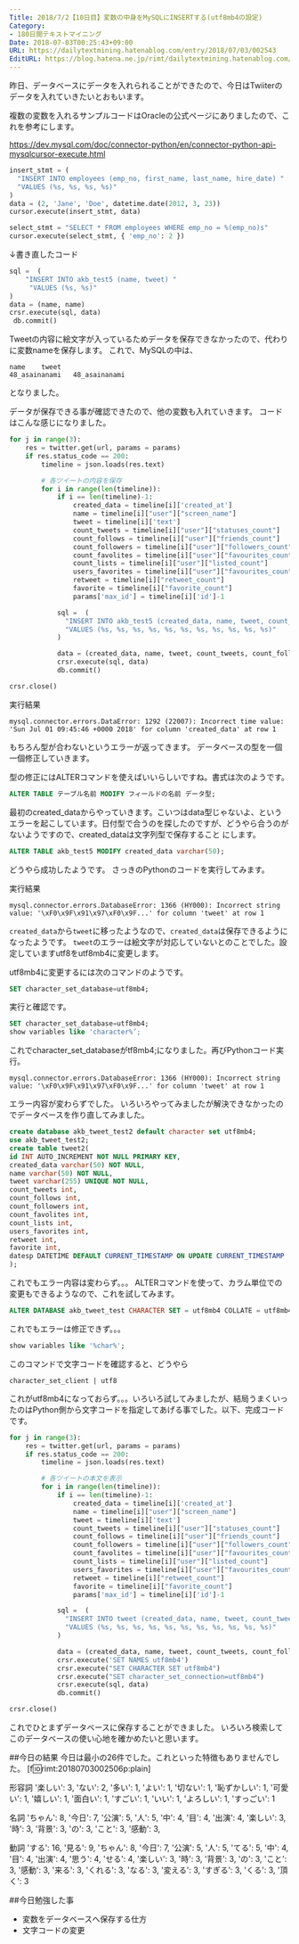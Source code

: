 ```yaml
---
Title: 2018/7/2【10日目】変数の中身をMySQLにINSERTする(utf8mb4の設定)
Category:
- 180日間テキストマイニング
Date: 2018-07-03T00:25:43+09:00
URL: https://dailytextmining.hatenablog.com/entry/2018/07/03/002543
EditURL: https://blog.hatena.ne.jp/rimt/dailytextmining.hatenablog.com/atom/entry/10257846132597517026
---
```


昨日、データベースにデータを入れられることができたので、今日はTwiiterのデータを入れていきたいとおもいます。

複数の変数を入れるサンプルコードはOracleの公式ページにありましたので、これを参考にします。

https://dev.mysql.com/doc/connector-python/en/connector-python-api-mysqlcursor-execute.html

```python
insert_stmt = (
  "INSERT INTO employees (emp_no, first_name, last_name, hire_date) "
  "VALUES (%s, %s, %s, %s)"
)
data = (2, 'Jane', 'Doe', datetime.date(2012, 3, 23))
cursor.execute(insert_stmt, data)

select_stmt = "SELECT * FROM employees WHERE emp_no = %(emp_no)s"
cursor.execute(select_stmt, { 'emp_no': 2 })
```

↓書き直したコード

```python
sql =  (
	"INSERT INTO akb_test5 (name, tweet) "
	 "VALUES (%s, %s)"
)
data = (name, name)
crsr.execute(sql, data)
 db.commit()
```

Tweetの内容に絵文字が入っているためデータを保存できなかったので、代わりに変数nameを保存します。
これで、MySQLの中は、
```
name	tweet
48_asainanami	48_asainanami
```
となりました。

データが保存できる事が確認できたので、他の変数も入れていきます。
コードはこんな感じになりました。

```python
for j in range(3):
    res = twitter.get(url, params = params)
    if res.status_code == 200:
        timeline = json.loads(res.text)

        # 各ツイートの内容を保存
        for i in range(len(timeline)):
            if i == len(timeline)-1:
                created_data = timeline[i]['created_at']
                name = timeline[i]["user"]["screen_name"]
                tweet = timeline[i]['text']
                count_tweets = timeline[i]["user"]["statuses_count"]
                count_follows = timeline[i]["user"]["friends_count"]
                count_followers = timeline[i]["user"]["followers_count"]
                count_favolites = timeline[i]["user"]["favourites_count"]
                count_lists = timeline[i]["user"]["listed_count"]
                users_favorites = timeline[i]["user"]["favourites_count"]
                retweet = timeline[i]["retweet_count"]
                favorite = timeline[i]["favorite_count"]
                params['max_id'] = timeline[i]['id']-1

            sql =  (
              "INSERT INTO akb_test5 (created_data, name, tweet, count_tweets, count_follows, count_followers, count_favolites, count_lists, users_favorites, retweet, favorite)"
              "VALUES (%s, %s, %s, %s, %s, %s, %s, %s, %s, %s, %s)"
            )

            data = (created_data, name, tweet, count_tweets, count_follows, count_followers, count_favolites, count_lists, users_favorites, retweet, favorite)
            crsr.execute(sql, data)
            db.commit()

crsr.close()

```

実行結果
```
mysql.connector.errors.DataError: 1292 (22007): Incorrect time value: 'Sun Jul 01 09:45:46 +0000 2018' for column 'created_data' at row 1
```
もちろん型が合わないというエラーが返ってきます。
データベースの型を一個一個修正していきます。

型の修正にはALTERコマンドを使えばいいらしいですね。書式は次のようです。
```sql
ALTER TABLE テーブル名前 MODIFY フィールドの名前 データ型;
```

最初のcreated_dataからやっていきます。こいつはdata型じゃないよ、というエラーを起こしています。日付型で合うのを探したのですが、どうやら合うのがないようですので、created_dataは文字列型で保存すること
にします。

```sql
ALTER TABLE akb_test5 MODIFY created_data varchar(50);
```
どうやら成功したようです。
さっきのPythonのコードを実行してみます。

実行結果
```
mysql.connector.errors.DatabaseError: 1366 (HY000): Incorrect string value: '\xF0\x9F\x91\x97\xF0\x9F...' for column 'tweet' at row 1
```

`created_data`から`tweet`に移ったようなので、`created_data`は保存できるようになったようです。
`tweet`のエラーは絵文字が対応していないとのことでした。設定していますutf8をutf8mb4に変更します。

utf8mb4に変更するには次のコマンドのようです。
```sql
SET character_set_database=utf8mb4;
```
実行と確認です。
```sql
SET character_set_database=utf8mb4;
show variables like 'character%’;
```

これでcharacter_set_databaseがtf8mb4;になりました。再びPythonコード実行。

```
mysql.connector.errors.DatabaseError: 1366 (HY000): Incorrect string value: '\xF0\x9F\x91\x97\xF0\x9F...' for column 'tweet' at row 1
```

エラー内容が変わらずでした。
いろいろやってみましたが解決できなかったのでデータベースを作り直してみました。

```sql
create database akb_tweet_test2 default character set utf8mb4;
use akb_tweet_test2;
create table tweet2(
id INT AUTO_INCREMENT NOT NULL PRIMARY KEY,
created_data varchar(50) NOT NULL,
name varchar(50) NOT NULL,
tweet varchar(255) UNIQUE NOT NULL,
count_tweets int,
count_follows int,
count_followers int,
count_favolites int,
count_lists int, 
users_favorites int,
retweet int,
favorite int,
datesp DATETIME DEFAULT CURRENT_TIMESTAMP ON UPDATE CURRENT_TIMESTAMP
);
```

これでもエラー内容は変わらず。。。
ALTERコマンドを使って、カラム単位での変更もできるようなので、これを試してみます。

```sql
ALTER DATABASE akb_tweet_test CHARACTER SET = utf8mb4 COLLATE = utf8mb4_general_ci;
```

これでもエラーは修正できず。。。
```sql
show variables like '%char%';
```
このコマンドで文字コードを確認すると、どうやら
```
character_set_client | utf8
```
これがutf8mb4になっておらず。。。いろいろ試してみましたが、結局うまくいったのはPython側から文字コードを指定してあげる事でした。以下、完成コードです。

```python
for j in range(3):
    res = twitter.get(url, params = params)
    if res.status_code == 200:
        timeline = json.loads(res.text)

        # 各ツイートの本文を表示
        for i in range(len(timeline)):
            if i == len(timeline)-1:
                created_data = timeline[i]['created_at']
                name = timeline[i]["user"]["screen_name"]
                tweet = timeline[i]['text']
                count_tweets = timeline[i]["user"]["statuses_count"]
                count_follows = timeline[i]["user"]["friends_count"]
                count_followers = timeline[i]["user"]["followers_count"]
                count_favolites = timeline[i]["user"]["favourites_count"]
                count_lists = timeline[i]["user"]["listed_count"]
                users_favorites = timeline[i]["user"]["favourites_count"]
                retweet = timeline[i]["retweet_count"]
                favorite = timeline[i]["favorite_count"]
                params['max_id'] = timeline[i]['id']-1

            sql =  (
              "INSERT INTO tweet (created_data, name, tweet, count_tweets, count_follows, count_followers, count_favolites, count_lists, users_favorites, retweet, favorite)"
              "VALUES (%s, %s, %s, %s, %s, %s, %s, %s, %s, %s, %s)"
            )

            data = (created_data, name, tweet, count_tweets, count_follows, count_followers, count_favolites, count_lists, users_favorites, retweet, favorite)
            crsr.execute('SET NAMES utf8mb4')
            crsr.execute("SET CHARACTER SET utf8mb4")
            crsr.execute("SET character_set_connection=utf8mb4")
            crsr.execute(sql, data)
            db.commit()

crsr.close()
```

これでひとまずデータベースに保存することができました。
いろいろ検索してこのデータベースの使い心地を確かめたいと思います。

##今日の結果
今日は最小の26件でした。これといった特徴もありませんでした。
[f:id:rimt:20180703002506p:plain]

形容詞
'楽しい': 3, 'ない': 2, '多い': 1, 'よい': 1, '切ない': 1, '恥ずかしい': 1, '可愛い': 1, '嬉しい': 1, '面白い': 1, 'すごい': 1, 'いい': 1, 'よろしい': 1, 'すっごい': 1

名詞
'ちゃん': 8, '今日': 7, '公演': 5, '人': 5, '中': 4, '目': 4, '出演': 4, '楽しい': 3, '時': 3, '背景': 3, 'の': 3, 'こと': 3, '感動': 3, 

動詞
'する': 16, '見る': 9, 'ちゃん': 8, '今日': 7, '公演': 5, '人': 5, 'てる': 5, '中': 4, '目': 4, '出演': 4, '思う': 4, 'せる': 4, '楽しい': 3, '時': 3, '背景': 3, 'の': 3, 'こと': 3, '感動': 3, '来る': 3, 'くれる': 3, 'なる': 3, '変える': 3, 'すぎる': 3, 'くる': 3, '頂く': 3

##今日勉強した事
- 変数をデータベースへ保存する仕方
- 文字コードの変更
